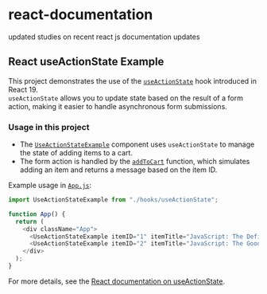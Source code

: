 # react-documentation
updated studies on recent react js documentation updates

## React useActionState Example

This project demonstrates the use of the [`useActionState`](src/hooks/useActionState.js) hook introduced in React 19.  
`useActionState` allows you to update state based on the result of a form action, making it easier to handle asynchronous form submissions.

### Usage in this project

- The [`UseActionStateExample`](src/hooks/useActionState.js) component uses `useActionState` to manage the state of adding items to a cart.
- The form action is handled by the [`addToCart`](src/actions/index.js) function, which simulates adding an item and returns a message based on the item ID.

Example usage in [`App.js`](src/App.js):

```js
import UseActionStateExample from "./hooks/useActionState";

function App() {
  return (
    <div className="App">
      <UseActionStateExample itemID="1" itemTitle="JavaScript: The Definitive Guide" />
      <UseActionStateExample itemID="2" itemTitle="JavaScript: The Good Parts" />
    </div>
  );
}
```

For more details, see the [React documentation on useActionState](https://react.dev/reference/react/useActionState).